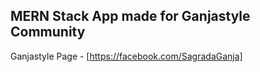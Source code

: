 ## MERN Stack App made for Ganjastyle Community
Ganjastyle Page - [https://facebook.com/SagradaGanja]

